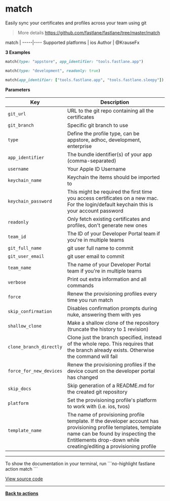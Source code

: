 # match


Easily sync your certificates and profiles across your team using git




> More details https://github.com/fastlane/fastlane/tree/master/match


match |
-----|----
Supported platforms | ios
Author | @KrauseFx



**3 Examples**

```ruby
match(type: "appstore", app_identifier: "tools.fastlane.app")
```

```ruby
match(type: "development", readonly: true)
```

```ruby
match(app_identifier: ["tools.fastlane.app", "tools.fastlane.sleepy"])
```





**Parameters**

Key | Description
----|------------
  `git_url` | URL to the git repo containing all the certificates
  `git_branch` | Specific git branch to use
  `type` | Define the profile type, can be appstore, adhoc, development, enterprise
  `app_identifier` | The bundle identifier(s) of your app (comma-separated)
  `username` | Your Apple ID Username
  `keychain_name` | Keychain the items should be imported to
  `keychain_password` | This might be required the first time you access certificates on a new mac. For the login/default keychain this is your account password
  `readonly` | Only fetch existing certificates and profiles, don't generate new ones
  `team_id` | The ID of your Developer Portal team if you're in multiple teams
  `git_full_name` | git user full name to commit
  `git_user_email` | git user email to commit
  `team_name` | The name of your Developer Portal team if you're in multiple teams
  `verbose` | Print out extra information and all commands
  `force` | Renew the provisioning profiles every time you run match
  `skip_confirmation` | Disables confirmation prompts during nuke, answering them with yes
  `shallow_clone` | Make a shallow clone of the repository (truncate the history to 1 revision)
  `clone_branch_directly` | Clone just the branch specified, instead of the whole repo. This requires that the branch already exists. Otherwise the command will fail
  `force_for_new_devices` | Renew the provisioning profiles if the device count on the developer portal has changed
  `skip_docs` | Skip generation of a README.md for the created git repository
  `platform` | Set the provisioning profile's platform to work with (i.e. ios, tvos)
  `template_name` | The name of provisioning profile template. If the developer account has provisioning profile templates, template name can be found by inspecting the Entitlements drop-down while creating/editing a provisioning profile




<hr />
To show the documentation in your terminal, run
```no-highlight
fastlane action match
```

<a href="https://github.com/fastlane/fastlane/blob/master/fastlane/lib/fastlane/actions/match.rb" target="_blank">View source code</a>

<hr />

<a href="/actions"><b>Back to actions</b></a>
